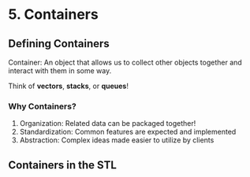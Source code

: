 # 5. Containers

## Defining Containers

Container: An object that allows us to&#x20;collect other objects together and interact&#x20;with them in some way.

Think of **vectors**, **stacks**, or **queues**!



### Why Containers?

1. Organization: Related data   &#x20;can be   &#x20;packaged   &#x20;together!
2. Standardization: Common   &#x20;features are   &#x20;expected and   &#x20;implemented
3. Abstraction: Complex ideas   &#x20;made easier to   &#x20;utilize by   &#x20;clients



## Containers in the STL

